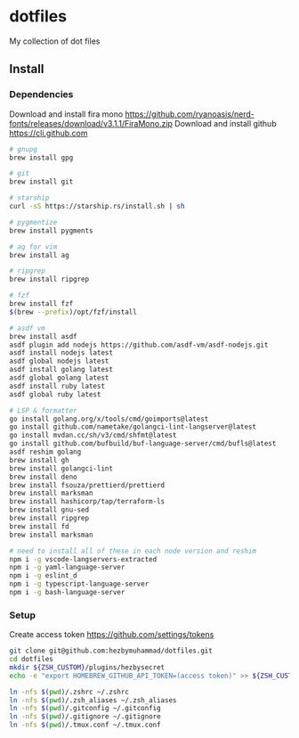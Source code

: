 # dotfiles

My collection of dot files

## Install

### Dependencies

Download and install fira mono https://github.com/ryanoasis/nerd-fonts/releases/download/v3.1.1/FiraMono.zip
Download and install github https://cli.github.com

```zsh
# gnupg
brew install gpg

# git
brew install git

# starship
curl -sS https://starship.rs/install.sh | sh

# pygmentize
brew install pygments

# ag for vim
brew install ag

# ripgrep
brew install ripgrep

# fzf
brew install fzf
$(brew --prefix)/opt/fzf/install

# asdf vm
brew install asdf
asdf plugin add nodejs https://github.com/asdf-vm/asdf-nodejs.git
asdf install nodejs latest
asdf global nodejs latest
asdf install golang latest
asdf global golang latest
asdf install ruby latest
asdf global ruby latest

# LSP & formatter
go install golang.org/x/tools/cmd/goimports@latest
go install github.com/nametake/golangci-lint-langserver@latest
go install mvdan.cc/sh/v3/cmd/shfmt@latest
go install github.com/bufbuild/buf-language-server/cmd/bufls@latest
asdf reshim golang
brew install gh
brew install golangci-lint
brew install deno
brew install fsouza/prettierd/prettierd
brew install marksman
brew install hashicorp/tap/terraform-ls
brew install gnu-sed
brew install ripgrep
brew install fd
brew install marksman

# need to install all of these in each node version and reshim
npm i -g vscode-langservers-extracted
npm i -g yaml-language-server
npm i -g eslint_d
npm i -g typescript-language-server
npm i -g bash-language-server
```

### Setup

Create access token https://github.com/settings/tokens

```zsh
git clone git@github.com:hezbymuhammad/dotfiles.git
cd dotfiles
mkdir ${ZSH_CUSTOM}/plugins/hezbysecret
echo -e "export HOMEBREW_GITHUB_API_TOKEN=(access token)" >> ${ZSH_CUSTOM}/plugins/hezbysecret/hezbysecret.plugin.zsh

ln -nfs $(pwd)/.zshrc ~/.zshrc
ln -nfs $(pwd)/.zsh_aliases ~/.zsh_aliases
ln -nfs $(pwd)/.gitconfig ~/.gitconfig
ln -nfs $(pwd)/.gitignore ~/.gitignore
ln -nfs $(pwd)/.tmux.conf ~/.tmux.conf
```
